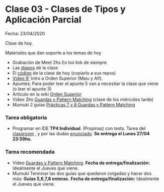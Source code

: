 # Clase 03 - Clases de Tipos y Aplicación Parcial

Fecha: 23/04/2020

Clase de hoy.

Materiales que dan soporte a los temas de hoy

* Grabación de Meet 2hs En los link de siempre. 
* Las [diapos](https://docs.google.com/presentation/d/e/2PACX-1vT5FyyWvWrpA2u0nqzMNv0x9XNrlPcPwGxzl0wYCEePJDo2pbq7X4NidoJMO2Um6sxGWSYpbfy4QEoM/pub?start=false&loop=false&delayms=3000) de la clase
* El [código](https://gist.github.com/aleperaltabazas/61064aa8cb27ee6f8cdf8404f3d6242b) de la clase de hoy (copiarlo a sus repos)
* [Video 9'](https://youtu.be/mSJdiZ-0pXk) Intro a Orden Superior (Maiu y Alf).
* Apuntes: Para poder leer el apunte 5 van a necesitar la clase que viene (o leer el apunte 3)
* Artículo en la wiki	[Orden Superior](http://wiki.uqbar.org/wiki/articles/orden-superior.html)
* Video 2hs	[Guardas y Pattern Matching](https://www.youtube.com/watch?v=TIo7c4hWZi0) (clase de los miércoles tarde)
*	Mumuki 2 guías [Prácticas 7 y 8 Guardas y Pattern Matching](https://mumuki.io/pdep-utn/chapters/435-programacion-funcional)

### Tarea obligatoria

*	Programar en IDE **TP4 Individual**. (Propinas) con tests. Tarea del [classroom](https://classroom.github.com/a/fnmPMu-Y) , y por las dudas [enunciado](https://docs.google.com/document/d/1HYSqusErnBmIugGaFbmqa1OJf9WTAh04n9O7tHqSo-I/edit#). **Se entrega el Lunes 27/04 23:59hs.**

### Tarea recomendada

* Video  [Guardas y Pattern Matching](https://www.youtube.com/watch?v=TIo7c4hWZi0). **Fecha de entrega/finalización:** Idealmente el Jueves que viene.
* Mumuki	Terminar las dos guías que quedaron colgadas y hacer dos más: **Guías 5,6,7,8 enteras.** **Fecha de entrega/finalización:** Idealmente el Jueves que viene.
